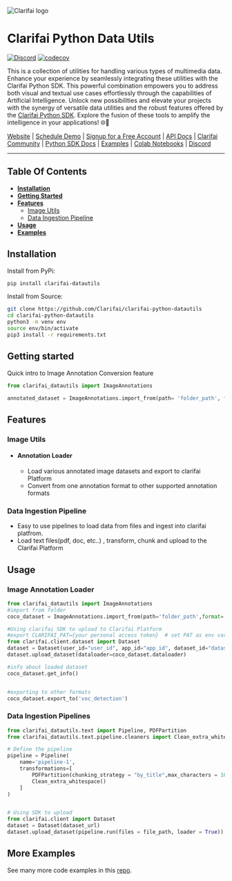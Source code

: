 ![Clarifai logo](docs/logo.png)

# Clarifai Python Data Utils


[![Discord](https://img.shields.io/discord/1145701543228735582)](https://discord.gg/M32V7a7a)
[![codecov](https://img.shields.io/pypi/dm/clarifai)](https://pypi.org/project/clarifai-datautils)

This is a collection of utilities for handling various types of multimedia data. Enhance your experience by seamlessly integrating these utilities with the Clarifai Python SDK. This powerful combination empowers you to address both visual and textual use cases effortlessly through the capabilities of Artificial Intelligence. Unlock new possibilities and elevate your projects with the synergy of versatile data utilities and the robust features offered by the [Clarifai Python SDK](https://github.com/Clarifai/clarifai-python). Explore the fusion of these tools to amplify the intelligence in your applications! 🌐🚀

[Website](https://www.clarifai.com/) | [Schedule Demo](https://www.clarifai.com/company/schedule-demo) | [Signup for a Free Account](https://clarifai.com/signup) | [API Docs](https://docs.clarifai.com/) | [Clarifai Community](https://clarifai.com/explore) | [Python SDK Docs](https://docs.clarifai.com/python-sdk/api-reference) | [Examples](https://github.com/Clarifai/examples) | [Colab Notebooks](https://github.com/Clarifai/colab-notebooks) | [Discord](https://discord.gg/XAPE3Vtg)

---
## Table Of Contents

* **[Installation](#installation)**
* **[Getting Started](#getting-started)**
* **[Features](#features)**
  * [Image Utils](#image-utils)
  * [Data Ingestion Pipeline](#ingestion-pipeline)
* **[Usage](#usage)**
* **[Examples](#more-examples)**


## Installation


Install from PyPi:

```bash
pip install clarifai-datautils
```

Install from Source:

```bash
git clone https://github.com/Clarifai/clarifai-python-datautils
cd clarifai-python-datautils
python3 -m venv env
source env/bin/activate
pip3 install -r requirements.txt
```


## Getting started

Quick intro to Image Annotation Conversion feature

```python
from clarifai_datautils import ImageAnnotations

annotated_dataset = ImageAnnotations.import_from(path= 'folder_path', format= 'annotation_format')
```

## Features

### Image Utils
- #### Annotation Loader
  - Load various annotated image datasets and export to clarifai Platform
  - Convert from one annotation format to other supported annotation formats

### Data Ingestion Pipeline
  - Easy to use pipelines to load data from files and ingest into clarifai platfrom.
  - Load text files(pdf, doc, etc..) , transform, chunk and upload to the Clarifai Platform

## Usage
### Image Annotation Loader
```python
from clarifai_datautils import ImageAnnotations
#import from folder
coco_dataset = ImageAnnotations.import_from(path='folder_path',format= 'coco_detection')

#Using clarifai SDK to upload to Clarifai Platform
#export CLARIFAI_PAT={your personal access token}  # set PAT as env variable
from clarifai.client.dataset import Dataset
dataset = Dataset(user_id="user_id", app_id="app_id", dataset_id="dataset_id")
dataset.upload_dataset(dataloader=coco_dataset.dataloader)

#info about loaded dataset
coco_dataset.get_info()


#exporting to other formats
coco_dataset.export_to('voc_detection')
```


### Data Ingestion Pipelines
```python
from clarifai_datautils.text import Pipeline, PDFPartition
from clarifai_datautils.text.pipeline.cleaners import Clean_extra_whitespace

# Define the pipeline
pipeline = Pipeline(
    name='pipeline-1',
    transformations=[
        PDFPartition(chunking_strategy = "by_title",max_characters = 1024),
        Clean_extra_whitespace()
    ]
)


# Using SDK to upload
from clarifai.client import Dataset
dataset = Dataset(dataset_url)
dataset.upload_dataset(pipeline.run(files = file_path, loader = True))

```


## More Examples

See many more code examples in this [repo](https://github.com/Clarifai/examples).
